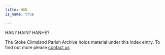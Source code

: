 ```yaml
---
title: HAN
is_name: true

---
```


HAN? HAIN? HANHE?


The Stoke Climsland Parish Archive holds material under this index entry. To find out more please [contact us](/contact/)
